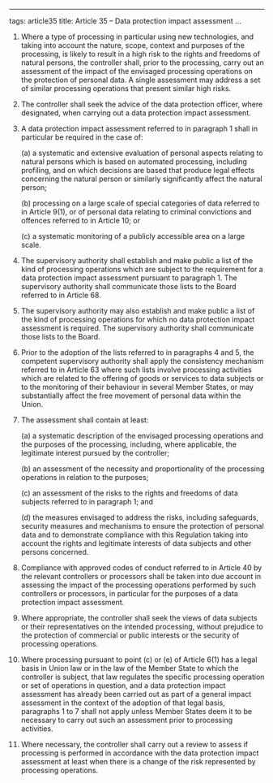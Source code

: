 
---
tags: article35
title: Article 35 – Data protection impact assessment
...

1.  Where a type of processing in particular using new technologies, and taking into account the nature, scope, context and purposes of the processing, is likely to result in a high risk to the rights and freedoms of natural persons, the controller shall, prior to the processing, carry out an assessment of the impact of the envisaged processing operations on the protection of personal data. A single assessment may address a set of similar processing operations that present similar high risks.

2.  The controller shall seek the advice of the data protection officer, where designated, when carrying out a data protection impact assessment.

3.  A data protection impact assessment referred to in paragraph 1 shall in particular be required in the case of:

    (a) a systematic and extensive evaluation of personal aspects relating to natural persons which is based on automated processing, including profiling, and on which decisions are based that produce legal effects concerning the natural person or similarly significantly affect the natural person;

    (b) processing on a large scale of special categories of data referred to in Article 9(1), or of personal data relating to criminal convictions and offences referred to in Article 10; or

    (c) a systematic monitoring of a publicly accessible area on a large scale.

4.  The supervisory authority shall establish and make public a list of the kind of processing operations which are subject to the requirement for a data protection impact assessment pursuant to paragraph 1. The supervisory authority shall communicate those lists to the Board referred to in Article 68.

5.  The supervisory authority may also establish and make public a list of the kind of processing operations for which no data protection impact assessment is required. The supervisory authority shall communicate those lists to the Board.

6.  Prior to the adoption of the lists referred to in paragraphs 4 and 5, the competent supervisory authority shall apply the consistency mechanism referred to in Article 63 where such lists involve processing activities which are related to the offering of goods or services to data subjects or to the monitoring of their behaviour in several Member States, or may substantially affect the free movement of personal data within the Union.

7.  The assessment shall contain at least:

    (a) a systematic description of the envisaged processing operations and the purposes of the processing, including, where applicable, the legitimate interest pursued by the controller;

    (b) an assessment of the necessity and proportionality of the processing operations in relation to the purposes;

    (c) an assessment of the risks to the rights and freedoms of data subjects referred to in paragraph 1; and

    (d) the measures envisaged to address the risks, including safeguards, security measures and mechanisms to ensure the protection of personal data and to demonstrate compliance with this Regulation taking into account the rights and legitimate interests of data subjects and other persons concerned.

8.  Compliance with approved codes of conduct referred to in Article 40 by the relevant controllers or processors shall be taken into due account in assessing the impact of the processing operations performed by such controllers or processors, in particular for the purposes of a data protection impact assessment.

9.  Where appropriate, the controller shall seek the views of data subjects or their representatives on the intended processing, without prejudice to the protection of commercial or public interests or the security of processing operations.

10.  Where processing pursuant to point (c) or (e) of Article 6(1) has a legal basis in Union law or in the law of the Member State to which the controller is subject, that law regulates the specific processing operation or set of operations in question, and a data protection impact assessment has already been carried out as part of a general impact assessment in the context of the adoption of that legal basis, paragraphs 1 to 7 shall not apply unless Member States deem it to be necessary to carry out such an assessment prior to processing activities.

11.  Where necessary, the controller shall carry out a review to assess if processing is performed in accordance with the data protection impact assessment at least when there is a change of the risk represented by processing operations.
